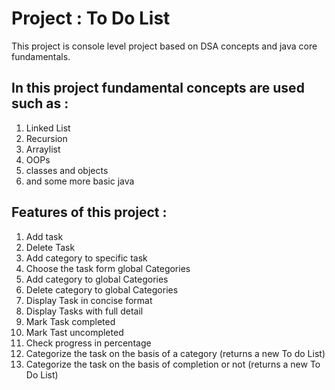 # Project : To Do List

This project is console level project based on DSA concepts and java core fundamentals.

## In this project fundamental concepts are used such as :
  1. Linked List
  2. Recursion
  3. Arraylist
  4. OOPs
  5. classes and objects
  6. and some more basic java

## Features of this project :
  1. Add task
  2. Delete Task
  3. Add category to specific task
  4. Choose the task form global Categories
  5. Add category to global Categories
  6. Delete category to global Categories
  7. Display Task in concise format
  8. Display Tasks with full detail
  9. Mark Task completed
  10. Mark Tast uncompleted
  11. Check progress in percentage
  12. Categorize the task on the basis of a category (returns a new To do List)
  13. Categorize the task on the basis of completion or not (returns a new To Do List)
